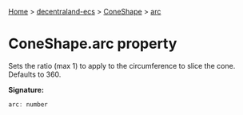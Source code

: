 [Home](./index) &gt; [decentraland-ecs](./decentraland-ecs.md) &gt; [ConeShape](./decentraland-ecs.coneshape.md) &gt; [arc](./decentraland-ecs.coneshape.arc.md)

# ConeShape.arc property

Sets the ratio (max 1) to apply to the circumference to slice the cone. Defaults to 360.

**Signature:**
```javascript
arc: number
```
